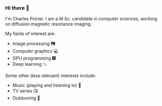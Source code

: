 ### Hi there 👋

I'm Charles Poirier. I am a M.Sc. candidate in computer sciences, working on diffusion magnetic resonance imaging.

My fields of interest are:
- Image processing :camera:
- Computer graphics :computer:
- GPU programming :fireworks:
- Deep learning :chart_with_downwards_trend:

Some other (less relevant) interests include:
* Music (playing and listening to) :guitar:
* TV series :tv:
* Outdooring :sunrise_over_mountains:

<!--
* B.Sc. in Computer Sciences (Imaging and Digital Media);
* M.Sc. Candidate 


**CHrlS98/CHrlS98** is a ✨ _special_ ✨ repository because its `README.md` (this file) appears on your GitHub profile.

Here are some ideas to get you started:

- 🔭 I’m currently working on ...
- 🌱 I’m currently learning ...
- 👯 I’m looking to collaborate on ...
- 🤔 I’m looking for help with ...
- 💬 Ask me about ...
- 📫 How to reach me: ...
- 😄 Pronouns: ...
- ⚡ Fun fact: ...
-->

